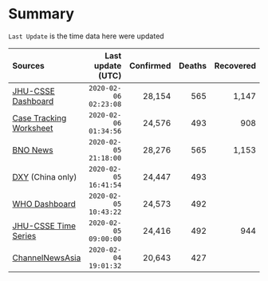 # Summary

`Last Update` is the time data here were updated

|  Sources | Last update (UTC) | Confirmed | Deaths | Recovered |
|  :--- |  ---: |  ---: |  ---: |  ---: | 
| [JHU-CSSE Dashboard](https://gisanddata.maps.arcgis.com/apps/opsdashboard/index.html#/bda7594740fd40299423467b48e9ecf6)  | `2020-02-06 02:23:08` | 28,154 | 565 | 1,147 | 
| [Case Tracking Worksheet](https://docs.google.com/spreadsheets/d/1qbE-UuJYw5V4FkyMZ-LplvUQZlut4oa5Zl3lrSmN_mk/htmlview)  | `2020-02-06 01:34:56` | 24,576 | 493 | 908 | 
| [BNO News](https://bnonews.com/index.php/2020/01/the-latest-coronavirus-cases/)  | `2020-02-05 21:18:00` | 28,276 | 565 | 1,153 | 
| [DXY](https://3g.dxy.cn/newh5/view/pneumonia) (China only) | `2020-02-05 16:41:54` | 24,447 | 493 |  | 
| [WHO Dashboard](https://who.maps.arcgis.com/apps/opsdashboard/index.html#/c88e37cfc43b4ed3baf977d77e4a0667)  | `2020-02-05 10:43:22` | 24,573 | 492 |  | 
| [JHU-CSSE Time Series](https://docs.google.com/spreadsheets/d/1UF2pSkFTURko2OvfHWWlFpDFAr1UxCBA4JLwlSP6KFo/htmlview?usp=sharing&sle=true#)  | `2020-02-05 09:00:00` | 24,416 | 492 | 944 | 
| [ChannelNewsAsia](https://www.channelnewsasia.com/news/topics/wuhan-virus)  | `2020-02-04 19:01:32` | 20,643 | 427 |  | 
